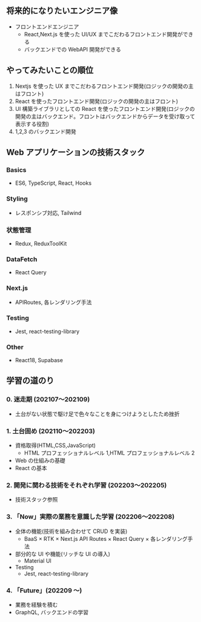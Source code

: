 ## 将来的になりたいエンジニア像

- フロントエンドエンジニア
  - React,Next.js を使った UI/UX までこだわるフロントエンド開発ができる
  - バックエンドでの WebAPI 開発ができる

## やってみたいことの順位

1. Nextjs を使った UX までこだわるフロントエンド開発(ロジックの開発の主はフロント)
2. React を使ったフロントエンド開発(ロジックの開発の主はフロント)
3. UI 構築ライブラリとしての React を使ったフロントエンド開発(ロジックの開発の主はバックエンド。フロントはバックエンドからデータを受け取って表示する役割)
4. 1,2,3 のバックエンド開発

## Web アプリケーションの技術スタック

### Basics

- ES6, TypeScript, React, Hooks

### Styling

- レスポンシブ対応, Tailwind

### 状態管理

- Redux, ReduxToolKit

### DataFetch

- React Query

### Next.js

- APIRoutes, 各レンダリング手法

### Testing

- Jest, react-testing-library

### Other

- React18, Supabase

## 学習の道のり

### 0. 迷走期 (202107〜202109)

- 土台がない状態で駆け足で色々なことを身につけようとしたため挫折

### 1. 土台固め (202110〜202203)

- 資格取得(HTML,CSS,JavaScript)
  - HTML プロフェッショナルレベル 1,HTML プロフェッショナルレベル 2
- Web の仕組みの基礎
- React の基本

### 2. 開発に関わる技術をそれぞれ学習 (202203〜202205)

- 技術スタック参照

### 3. 「Now」実際の業務を意識した学習 (202206〜202208)

- 全体の機能(技術を組み合わせて CRUD を実装)
  - BaaS × RTK × Next.js API Routes × React Query × 各レンダリング手法
- 部分的な UI や機能(リッチな UI の導入)
  - Material UI
- Testing
  - Jest, react-testing-library

### 4. 「Future」(202209 ～)

- 業務を経験を積む
- GraphQL, バックエンドの学習
